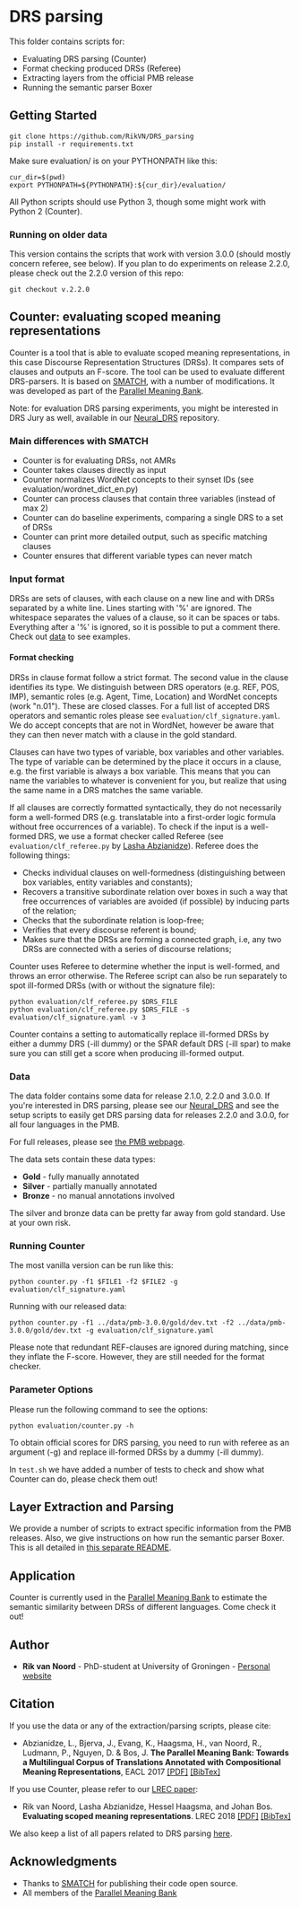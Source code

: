# DRS parsing

This folder contains scripts for:

* Evaluating DRS parsing (Counter)
* Format checking produced DRSs (Referee)
* Extracting layers from the official PMB release
* Running the semantic parser Boxer

## Getting Started

```
git clone https://github.com/RikVN/DRS_parsing
pip install -r requirements.txt
```

Make sure evaluation/ is on your PYTHONPATH like this:

```
cur_dir=$(pwd)
export PYTHONPATH=${PYTHONPATH}:${cur_dir}/evaluation/
```

All Python scripts should use Python 3, though some might work with Python 2 (Counter).

### Running on older data ###

This version contains the scripts that work with version 3.0.0 (should mostly concern referee, see below). If you plan to do experiments on release 2.2.0, please check out the 2.2.0 version of this repo:

```
git checkout v.2.2.0
```

## Counter: evaluating scoped meaning representations

Counter is a tool that is able to evaluate scoped meaning representations, in this case Discourse Representation Structures (DRSs). It compares sets of clauses and outputs an F-score. The tool can be used to evaluate different DRS-parsers. It is based on [SMATCH](https://github.com/snowblink14/smatch), with a number of modifications. It was developed as part of the [Parallel Meaning Bank](http:/pmb.let.rug.nl).

Note: for evaluation DRS parsing experiments, you might be interested in DRS Jury as well, available in our [Neural_DRS](https://github.com/RikVN/Neural_DRS) repository.

### Main differences with SMATCH ###

* Counter is for evaluating DRSs, not AMRs
* Counter takes clauses directly as input
* Counter normalizes WordNet concepts to their synset IDs (see evaluation/wordnet_dict_en.py)
* Counter can process clauses that contain three variables (instead of max 2)
* Counter can do baseline experiments, comparing a single DRS to a set of DRSs
* Counter can print more detailed output, such as specific matching clauses
* Counter ensures that different variable types can never match

### Input format ###

DRSs are sets of clauses, with each clause on a new line and with DRSs separated by a white line. Lines starting with '%' are ignored. The whitespace separates the values of a clause, so it can be spaces or tabs. Everything after a '%' is ignored, so it is possible to put a comment there. Check out [data](data) to see examples.

#### Format checking ####

DRSs in clause format follow a strict format. The second value in the clause identifies its type. We distinguish between DRS operators (e.g. REF, POS, IMP), semantic roles (e.g. Agent, Time, Location) and WordNet concepts (work "n.01"). These are closed classes. For a full list of accepted DRS operators and semantic roles please see `evaluation/clf_signature.yaml`. We do accept concepts that are not in WordNet, however be aware that they can then never match with a clause in the gold standard.

Clauses can have two types of variable, box variables and other variables. The type of variable can be determined by the place it occurs in a clause, e.g. the first variable is always a box variable. This means that you can name the variables to whatever is convenient for you, but realize that using the same name in a DRS matches the same variable.

If all clauses are correctly formatted syntactically, they do not necessarily form a well-formed DRS (e.g. translatable into a first-order logic formula without free occurrences of a variable). To check if the input is a well-formed DRS, we use a format checker called Referee (see `evaluation/clf_referee.py` by [Lasha Abzianidze](https://naturallogic.pro/)). Referee does the following things:

* Checks individual clauses on well-formedness (distinguishing between box variables, entity variables and constants);
* Recovers a transitive subordinate relation over boxes in such a way that free occurrences of variables are avoided (if possible) by inducing parts of the relation;
* Checks that the subordinate relation is loop-free;
* Verifies that every discourse referent is bound;
* Makes sure that the DRSs are forming a connected graph, i.e, any two DRSs are connected with a series of discourse relations;

Counter uses Referee to determine whether the input is well-formed, and throws an error otherwise. The Referee script can also be run separately to spot ill-formed DRSs (with or without the signature file):

```
python evaluation/clf_referee.py $DRS_FILE
python evaluation/clf_referee.py $DRS_FILE -s evaluation/clf_signature.yaml -v 3
```

Counter contains a setting to automatically replace ill-formed DRSs by either a dummy DRS (-ill dummy) or the SPAR default DRS (-ill spar) to make sure you can still get a score when producing ill-formed output.

### Data ###

The data folder contains some data for release 2.1.0, 2.2.0 and 3.0.0. If you're interested in DRS parsing, please see our [Neural_DRS](https://github.com/RikVN/Neural_DRS) and see the setup scripts to easily get DRS parsing data for releases 2.2.0 and 3.0.0, for all four languages in the PMB.

For full releases, please see [the PMB webpage](http://pmb.let.rug.nl/data.php).

The data sets contain these data types:

* **Gold** - fully manually annotated
* **Silver** - partially manually annotated
* **Bronze** - no manual annotations involved

The silver and bronze data can be pretty far away from gold standard. Use at your own risk.

### Running Counter

The most vanilla version can be run like this:

```
python counter.py -f1 $FILE1 -f2 $FILE2 -g evaluation/clf_signature.yaml
```

Running with our released data:

```
python counter.py -f1 ../data/pmb-3.0.0/gold/dev.txt -f2 ../data/pmb-3.0.0/gold/dev.txt -g evaluation/clf_signature.yaml
```

Please note that redundant REF-clauses are ignored during matching, since they inflate the F-score. However, they are still needed for the format checker.

### Parameter Options ###

Please run the following command to see the options:

```
python evaluation/counter.py -h
```

To obtain official scores for DRS parsing, you need to run with referee as an argument (-g) and replace ill-formed DRSs by a dummy (-ill dummy).

In ``test.sh`` we have added a number of tests to check and show what Counter can do, please check them out!

## Layer Extraction and Parsing ##

We provide a number of scripts to extract specific information from the PMB releases. Also, we give instructions on how run the semantic parser Boxer. This is all detailed in [this separate README](Extraction.md).

## Application ##

Counter is currently used in the [Parallel Meaning Bank](http://pmb.let.rug.nl/explorer/explore.php) to estimate the semantic similarity between DRSs of different languages. Come check it out!

## Author

* **Rik van Noord** - PhD-student at University of Groningen - [Personal website](http://www.rikvannoord.nl)

## Citation ##

If you use the data or any of the extraction/parsing scripts, please cite:

* Abzianidze, L., Bjerva, J., Evang, K., Haagsma, H., van Noord, R., Ludmann, P., Nguyen, D. & Bos, J. **The Parallel Meaning Bank: Towards a Multilingual Corpus of Translations Annotated with Compositional Meaning Representations**, EACL 2017 [\[PDF\]](https://www.aclweb.org/anthology/E17-2039.pdf) [\[BibTex\]](https://www.aclweb.org/anthology/E17-2039.bib)

If you use Counter, please refer to our [LREC paper](https://www.aclweb.org/anthology/L18-1267/):

* Rik van Noord, Lasha Abzianidze, Hessel Haagsma, and Johan Bos. **Evaluating scoped meaning representations**. LREC 2018 [\[PDF\]](https://www.aclweb.org/anthology/L18-1267.pdf) [\[BibTex\]](https://www.aclweb.org/anthology/L18-1267.bib)

We also keep a list of all papers related to DRS parsing [here](https://pmb.let.rug.nl/publications.php).

## Acknowledgments

* Thanks to [SMATCH](https://github.com/snowblink14/smatch) for publishing their code open source.
* All members of the [Parallel Meaning Bank](http://pmb.let.rug.nl)

